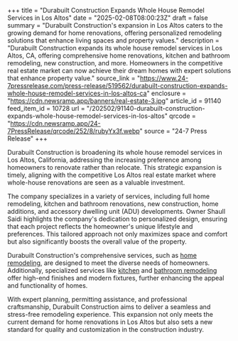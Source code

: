+++
title = "Durabuilt Construction Expands Whole House Remodel Services in Los Altos"
date = "2025-02-08T08:00:23Z"
draft = false
summary = "Durabuilt Construction's expansion in Los Altos caters to the growing demand for home renovations, offering personalized remodeling solutions that enhance living spaces and property values."
description = "Durabuilt Construction expands its whole house remodel services in Los Altos, CA, offering comprehensive home renovations, kitchen and bathroom remodeling, new construction, and more. Homeowners in the competitive real estate market can now achieve their dream homes with expert solutions that enhance property value."
source_link = "https://www.24-7pressrelease.com/press-release/519562/durabuilt-construction-expands-whole-house-remodel-services-in-los-altos-ca"
enclosure = "https://cdn.newsramp.app/banners/real-estate-3.jpg"
article_id = 91140
feed_item_id = 10728
url = "/202502/91140-durabuilt-construction-expands-whole-house-remodel-services-in-los-altos"
qrcode = "https://cdn.newsramp.app/24-7PressRelease/qrcode/252/8/rubyYx3f.webp"
source = "24-7 Press Release"
+++

<p>Durabuilt Construction is broadening its whole house remodel services in Los Altos, California, addressing the increasing preference among homeowners to renovate rather than relocate. This strategic expansion is timely, aligning with the competitive Los Altos real estate market where whole-house renovations are seen as a valuable investment.</p><p>The company specializes in a variety of services, including full home remodeling, kitchen and bathroom renovations, new construction, home additions, and accessory dwelling unit (ADU) developments. Owner Shaull Saidi highlights the company's dedication to personalized design, ensuring that each project reflects the homeowner's unique lifestyle and preferences. This tailored approach not only maximizes space and comfort but also significantly boosts the overall value of the property.</p><p>Durabuilt Construction's comprehensive services, such as <a href="https://durabuiltconstructioninc.com/all-house-remodeling/" rel="nofollow" target="_blank">home remodeling</a>, are designed to meet the diverse needs of homeowners. Additionally, specialized services like <a href="https://durabuiltconstructioninc.com/kitchen-remodeling/" rel="nofollow" target="_blank">kitchen</a> and <a href="https://durabuiltconstructioninc.com/bathroom-remodeling/" rel="nofollow" target="_blank">bathroom remodeling</a> offer high-end finishes and modern fixtures, further enhancing the appeal and functionality of homes.</p><p>With expert planning, permitting assistance, and professional craftsmanship, Durabuilt Construction aims to deliver a seamless and stress-free remodeling experience. This expansion not only meets the current demand for home renovations in Los Altos but also sets a new standard for quality and customization in the construction industry.</p>